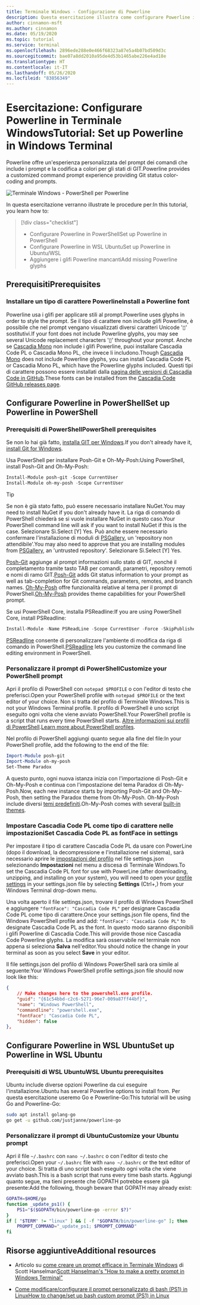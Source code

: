 ```yaml
---
title: Terminale Windows - Configurazione di Powerline
description: Questa esercitazione illustra come configurare Powerline in Terminale Windows.
author: cinnamon-msft
ms.author: cinnamon
ms.date: 05/19/2020
ms.topic: tutorial
ms.service: terminal
ms.openlocfilehash: 2896ede288e0e466f68323a87e5a4b07bd509d3c
ms.sourcegitcommit: bae07a8dd2010a95de4d53b1465abe226e4ad18e
ms.translationtype: HT
ms.contentlocale: it-IT
ms.lasthandoff: 05/26/2020
ms.locfileid: "83856349"
---
```

# <a name="tutorial-set-up-powerline-in-windows-terminal"></a><span data-ttu-id="e2874-103">Esercitazione: Configurare Powerline in Terminale Windows</span><span class="sxs-lookup"><span data-stu-id="e2874-103">Tutorial: Set up Powerline in Windows Terminal</span></span>

<span data-ttu-id="e2874-104">Powerline offre un'esperienza personalizzata del prompt dei comandi che include i prompt e la codifica a colori per gli stati di GIT.</span><span class="sxs-lookup"><span data-stu-id="e2874-104">Powerline provides a customized command prompt experience providing Git status color-coding and prompts.</span></span>

![Terminale Windows - PowerShell per Powerline](./../images/powerline-powershell.png)

<span data-ttu-id="e2874-106">In questa esercitazione verranno illustrate le procedure per:</span><span class="sxs-lookup"><span data-stu-id="e2874-106">In this tutorial, you learn how to:</span></span>

> [!div class="checklist"]
>
> * <span data-ttu-id="e2874-107">Configurare Powerline in PowerShell</span><span class="sxs-lookup"><span data-stu-id="e2874-107">Set up Powerline in PowerShell</span></span>
> * <span data-ttu-id="e2874-108">Configurare Powerline in WSL Ubuntu</span><span class="sxs-lookup"><span data-stu-id="e2874-108">Set up Powerline in Ubuntu/WSL</span></span>
> * <span data-ttu-id="e2874-109">Aggiungere i glifi Powerline mancanti</span><span class="sxs-lookup"><span data-stu-id="e2874-109">Add missing Powerline glyphs</span></span>

## <a name="prerequisites"></a><span data-ttu-id="e2874-110">Prerequisiti</span><span class="sxs-lookup"><span data-stu-id="e2874-110">Prerequisites</span></span>

### <a name="install-a-powerline-font"></a><span data-ttu-id="e2874-111">Installare un tipo di carattere Powerline</span><span class="sxs-lookup"><span data-stu-id="e2874-111">Install a Powerline font</span></span>

<span data-ttu-id="e2874-112">Powerline usa i glifi per applicare stili al prompt.</span><span class="sxs-lookup"><span data-stu-id="e2874-112">Powerline uses glyphs in order to style the prompt.</span></span> <span data-ttu-id="e2874-113">Se il tipo di carattere non include glifi Powerline, è possibile che nel prompt vengano visualizzati diversi caratteri Unicode '&#x25AF;' sostitutivi.</span><span class="sxs-lookup"><span data-stu-id="e2874-113">If your font does not include Powerline glyphs, you may see several Unicode replacement characters '&#x25AF;' throughout your prompt.</span></span> <span data-ttu-id="e2874-114">Anche se [Cascadia Mono](./../cascadia-code.md) non include i glifi Powerline, puoi installare Cascadia Code PL o Cascadia Mono PL, che invece li includono.</span><span class="sxs-lookup"><span data-stu-id="e2874-114">Though [Cascadia Mono](./../cascadia-code.md) does not include Powerline glyphs, you can install Cascadia Code PL or Cascadia Mono PL, which have the Powerline glyphs included.</span></span> <span data-ttu-id="e2874-115">Questi tipi di carattere possono essere installati dalla [pagina delle versioni di Cascadia Code in GitHub](https://github.com/microsoft/cascadia-code/releases).</span><span class="sxs-lookup"><span data-stu-id="e2874-115">These fonts can be installed from the [Cascadia Code GitHub releases page](https://github.com/microsoft/cascadia-code/releases).</span></span>

## <a name="set-up-powerline-in-powershell"></a><span data-ttu-id="e2874-116">Configurare Powerline in PowerShell</span><span class="sxs-lookup"><span data-stu-id="e2874-116">Set up Powerline in PowerShell</span></span>

### <a name="powershell-prerequisites"></a><span data-ttu-id="e2874-117">Prerequisiti di PowerShell</span><span class="sxs-lookup"><span data-stu-id="e2874-117">PowerShell prerequisites</span></span>

<span data-ttu-id="e2874-118">Se non lo hai già fatto, [installa GIT per Windows](https://git-scm.com/downloads).</span><span class="sxs-lookup"><span data-stu-id="e2874-118">If you don't already have it, [install Git for Windows](https://git-scm.com/downloads).</span></span>

<span data-ttu-id="e2874-119">Usa PowerShell per installare Posh-Git e Oh-My-Posh:</span><span class="sxs-lookup"><span data-stu-id="e2874-119">Using PowerShell, install Posh-Git and Oh-My-Posh:</span></span>

```powershell
Install-Module posh-git -Scope CurrentUser
Install-Module oh-my-posh -Scope CurrentUser
```

> [!TIP]
> <span data-ttu-id="e2874-120">Se non è già stato fatto, può essere necessario installare NuGet.</span><span class="sxs-lookup"><span data-stu-id="e2874-120">You may need to install NuGet if you don't already have it.</span></span> <span data-ttu-id="e2874-121">La riga di comando di PowerShell chiederà se si vuole installare NuGet in questo caso.</span><span class="sxs-lookup"><span data-stu-id="e2874-121">Your PowerShell command line will ask if you want to install NuGet if this is the case.</span></span> <span data-ttu-id="e2874-122">Selezionare Sì.</span><span class="sxs-lookup"><span data-stu-id="e2874-122">Select [Y] Yes.</span></span> <span data-ttu-id="e2874-123">Può anche essere necessario confermare l'installazione di moduli di [PSGallery](https://docs.microsoft.com/powershell/scripting/gallery/getting-started?view=powershell-7), un 'repository non attendibile'.</span><span class="sxs-lookup"><span data-stu-id="e2874-123">You may also need to approve that you are installing modules from [PSGallery](https://docs.microsoft.com/powershell/scripting/gallery/getting-started?view=powershell-7), an 'untrusted repository'.</span></span> <span data-ttu-id="e2874-124">Selezionare Sì.</span><span class="sxs-lookup"><span data-stu-id="e2874-124">Select [Y] Yes.</span></span>

<span data-ttu-id="e2874-125">[Posh-Git](https://github.com/dahlbyk/posh-git) aggiunge al prompt informazioni sullo stato di GIT, nonché il completamento tramite tasto TAB per comandi, parametri, repository remoti e nomi di ramo GIT.</span><span class="sxs-lookup"><span data-stu-id="e2874-125">[Posh-Git](https://github.com/dahlbyk/posh-git) adds Git status information to your prompt as well as tab-completion for Git commands, parameters, remotes, and branch names.</span></span> <span data-ttu-id="e2874-126">[Oh-My-Posh](https://github.com/JanDeDobbeleer/oh-my-posh) offre funzionalità relative al tema per il prompt di PowerShell.</span><span class="sxs-lookup"><span data-stu-id="e2874-126">[Oh-My-Posh](https://github.com/JanDeDobbeleer/oh-my-posh) provides theme capabilities for your PowerShell prompt.</span></span>

<span data-ttu-id="e2874-127">Se usi PowerShell Core, installa PSReadline:</span><span class="sxs-lookup"><span data-stu-id="e2874-127">If you are using PowerShell Core, install PSReadline:</span></span>

```powershell
Install-Module -Name PSReadLine -Scope CurrentUser -Force -SkipPublisherCheck
```

<span data-ttu-id="e2874-128">[PSReadline](https://docs.microsoft.com/powershell/module/psreadline/?view=powershell-6) consente di personalizzare l'ambiente di modifica da riga di comando in PowerShell.</span><span class="sxs-lookup"><span data-stu-id="e2874-128">[PSReadline](https://docs.microsoft.com/powershell/module/psreadline/?view=powershell-6) lets you customize the command line editing environment in PowerShell.</span></span>

### <a name="customize-your-powershell-prompt"></a><span data-ttu-id="e2874-129">Personalizzare il prompt di PowerShell</span><span class="sxs-lookup"><span data-stu-id="e2874-129">Customize your PowerShell prompt</span></span>

<span data-ttu-id="e2874-130">Apri il profilo di PowerShell con `notepad $PROFILE` o con l'editor di testo che preferisci.</span><span class="sxs-lookup"><span data-stu-id="e2874-130">Open your PowerShell profile with `notepad $PROFILE` or the text editor of your choice.</span></span> <span data-ttu-id="e2874-131">Non si tratta del profilo di Terminale Windows.</span><span class="sxs-lookup"><span data-stu-id="e2874-131">This is not your Windows Terminal profile.</span></span> <span data-ttu-id="e2874-132">Il profilo di PowerShell è uno script eseguito ogni volta che viene avviato PowerShell.</span><span class="sxs-lookup"><span data-stu-id="e2874-132">Your PowerShell profile is a script that runs every time PowerShell starts.</span></span> <span data-ttu-id="e2874-133">[Altre informazioni sui profili di PowerShell](https://docs.microsoft.com/powershell/module/microsoft.powershell.core/about/about_profiles?view=powershell-7).</span><span class="sxs-lookup"><span data-stu-id="e2874-133">[Learn more about PowerShell profiles](https://docs.microsoft.com/powershell/module/microsoft.powershell.core/about/about_profiles?view=powershell-7).</span></span>

<span data-ttu-id="e2874-134">Nel profilo di PowerShell aggiungi quanto segue alla fine del file:</span><span class="sxs-lookup"><span data-stu-id="e2874-134">In your PowerShell profile, add the following to the end of the file:</span></span>

```powershell
Import-Module posh-git
Import-Module oh-my-posh
Set-Theme Paradox
```

<span data-ttu-id="e2874-135">A questo punto, ogni nuova istanza inizia con l'importazione di Posh-Git e Oh-My-Posh e continua con l'impostazione del tema Paradox di Oh-My-Posh.</span><span class="sxs-lookup"><span data-stu-id="e2874-135">Now, each new instance starts by importing Posh-Git and Oh-My-Posh, then setting the Paradox theme from Oh-My-Posh.</span></span> <span data-ttu-id="e2874-136">Oh-My-Posh include diversi [temi predefiniti](https://github.com/JanDeDobbeleer/oh-my-posh#themes).</span><span class="sxs-lookup"><span data-stu-id="e2874-136">Oh-My-Posh comes with several [built-in themes](https://github.com/JanDeDobbeleer/oh-my-posh#themes).</span></span>

### <a name="set-cascadia-code-pl-as-fontface-in-settings"></a><span data-ttu-id="e2874-137">Impostare Cascadia Code PL come tipo di carattere nelle impostazioni</span><span class="sxs-lookup"><span data-stu-id="e2874-137">Set Cascadia Code PL as fontFace in settings</span></span>

<span data-ttu-id="e2874-138">Per impostare il tipo di carattere Cascadia Code PL da usare con PowerLine (dopo il download, la decompressione e l'installazione nel sistema), sarà necessario aprire le [impostazioni del profilo](../customize-settings/profile-settings.md) nel file settings.json selezionando **Impostazioni** nel menu a discesa di Terminale Windows.</span><span class="sxs-lookup"><span data-stu-id="e2874-138">To set the Cascadia Code PL font for use with PowerLine (after downloading, unzipping, and installing on your system), you will need to open your [profile settings](../customize-settings/profile-settings.md) in your settings.json file by selecting **Settings** (Ctrl+,) from your Windows Terminal drop-down menu.</span></span>

<span data-ttu-id="e2874-139">Una volta aperto il file settings.json, trovare il profilo di Windows PowerShell e aggiungere `"fontFace": "Cascadia Code PL"` per designare Cascadia Code PL come tipo di carattere.</span><span class="sxs-lookup"><span data-stu-id="e2874-139">Once your settings.json file opens, find the Windows PowerShell profile and add: `"fontFace": "Cascadia Code PL"` to designate Cascadia Code PL as the font.</span></span> <span data-ttu-id="e2874-140">In questo modo saranno disponibili i glifi Powerline di Cascadia Code.</span><span class="sxs-lookup"><span data-stu-id="e2874-140">This will provide those nice Cascadia Code Powerline glyphs.</span></span> <span data-ttu-id="e2874-141">La modifica sarà osservabile nel terminale non appena si seleziona **Salva** nell'editor.</span><span class="sxs-lookup"><span data-stu-id="e2874-141">You should notice the change in your terminal as soon as you select **Save** in your editor.</span></span>

<span data-ttu-id="e2874-142">Il file settings.json del profilo di Windows PowerShell sarà ora simile al seguente:</span><span class="sxs-lookup"><span data-stu-id="e2874-142">Your Windows PowerShell profile settings.json file should now look like this:</span></span>

```json
{
    // Make changes here to the powershell.exe profile.
    "guid": "{61c54bbd-c2c6-5271-96e7-009a87ff44bf}",
    "name": "Windows PowerShell",
    "commandline": "powershell.exe",
    "fontFace": "Cascadia Code PL",
    "hidden": false
},
```

## <a name="set-up-powerline-in-wsl-ubuntu"></a><span data-ttu-id="e2874-143">Configurare Powerline in WSL Ubuntu</span><span class="sxs-lookup"><span data-stu-id="e2874-143">Set up Powerline in WSL Ubuntu</span></span>

### <a name="wsl-ubuntu-prerequisites"></a><span data-ttu-id="e2874-144">Prerequisiti di WSL Ubuntu</span><span class="sxs-lookup"><span data-stu-id="e2874-144">WSL Ubuntu prerequisites</span></span>

<span data-ttu-id="e2874-145">Ubuntu include diverse opzioni Powerline da cui eseguire l'installazione.</span><span class="sxs-lookup"><span data-stu-id="e2874-145">Ubuntu has several Powerline options to install from.</span></span> <span data-ttu-id="e2874-146">Per questa esercitazione useremo Go e Powerline-Go:</span><span class="sxs-lookup"><span data-stu-id="e2874-146">This tutorial will be using Go and Powerline-Go:</span></span>

```bash
sudo apt install golang-go
go get -u github.com/justjanne/powerline-go
```

### <a name="customize-your-ubuntu-prompt"></a><span data-ttu-id="e2874-147">Personalizzare il prompt di Ubuntu</span><span class="sxs-lookup"><span data-stu-id="e2874-147">Customize your Ubuntu prompt</span></span>

<span data-ttu-id="e2874-148">Apri il file `~/.bashrc` con `nano ~/.bashrc` o con l'editor di testo che preferisci.</span><span class="sxs-lookup"><span data-stu-id="e2874-148">Open your `~/.bashrc` file with `nano ~/.bashrc` or the text editor of your choice.</span></span> <span data-ttu-id="e2874-149">Si tratta di uno script bash eseguito ogni volta che viene avviato bash.</span><span class="sxs-lookup"><span data-stu-id="e2874-149">This is a bash script that runs every time bash starts.</span></span> <span data-ttu-id="e2874-150">Aggiungi quanto segue, ma tieni presente che GOPATH potrebbe essere già presente:</span><span class="sxs-lookup"><span data-stu-id="e2874-150">Add the following, though beware that GOPATH may already exist:</span></span>

```bash
GOPATH=$HOME/go
function _update_ps1() {
    PS1="$($GOPATH/bin/powerline-go -error $?)"
}
if [ "$TERM" != "linux" ] && [ -f "$GOPATH/bin/powerline-go" ]; then
    PROMPT_COMMAND="_update_ps1; $PROMPT_COMMAND"
fi
```

## <a name="additional-resources"></a><span data-ttu-id="e2874-151">Risorse aggiuntive</span><span class="sxs-lookup"><span data-stu-id="e2874-151">Additional resources</span></span>

* <span data-ttu-id="e2874-152">Articolo su [come creare un prompt efficace in Terminale Windows](https://www.hanselman.com/blog/HowToMakeAPrettyPromptInWindowsTerminalWithPowerlineNerdFontsCascadiaCodeWSLAndOhmyposh.aspx) di Scott Hanselman</span><span class="sxs-lookup"><span data-stu-id="e2874-152">[Scott Hanselman's "How to make a pretty prompt in Windows Terminal"](https://www.hanselman.com/blog/HowToMakeAPrettyPromptInWindowsTerminalWithPowerlineNerdFontsCascadiaCodeWSLAndOhmyposh.aspx)</span></span>

* [<span data-ttu-id="e2874-153">Come modificare/configurare il prompt personalizzato di bash (PS1) in Linux</span><span class="sxs-lookup"><span data-stu-id="e2874-153">How to change/set up bash custom prompt (PS1) in Linux</span></span>](https://www.cyberciti.biz/tips/howto-linux-unix-bash-shell-setup-prompt.html)

